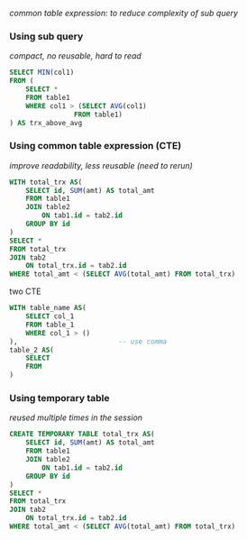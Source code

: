 *common table expression: to reduce complexity of sub query*

### Using sub query
*compact, no reusable, hard to read*
```sql
SELECT MIN(col1)
FROM (
	SELECT *
	FROM table1
	WHERE col1 > (SELECT AVG(col1)
				FROM table1)
) AS trx_above_avg
```

### Using common table expression (CTE)
*improve readability, less reusable (need to rerun)*
```sql
WITH total_trx AS(
	SELECT id, SUM(amt) AS total_amt
	FROM table1
	JOIN table2
		ON tab1.id = tab2.id
	GROUP BY id
)
SELECT *
FROM total_trx
JOIN tab2
	ON total_trx.id = tab2.id
WHERE total_amt < (SELECT AVG(total_amt) FROM total_trx)
```

two CTE
```sql
WITH table_name AS(
	SELECT col_1
	FROM table_1
	WHERE col_1 > ()
),                         -- use comma
table_2 AS(
	SELECT
	FROM
)
```

### Using temporary table
*reused multiple times in the session*
```sql
CREATE TEMPORARY TABLE total_trx AS(
	SELECT id, SUM(amt) AS total_amt
	FROM table1
	JOIN table2
		ON tab1.id = tab2.id
	GROUP BY id
)
SELECT *
FROM total_trx
JOIN tab2
	ON total_trx.id = tab2.id
WHERE total_amt < (SELECT AVG(total_amt) FROM total_trx)
```